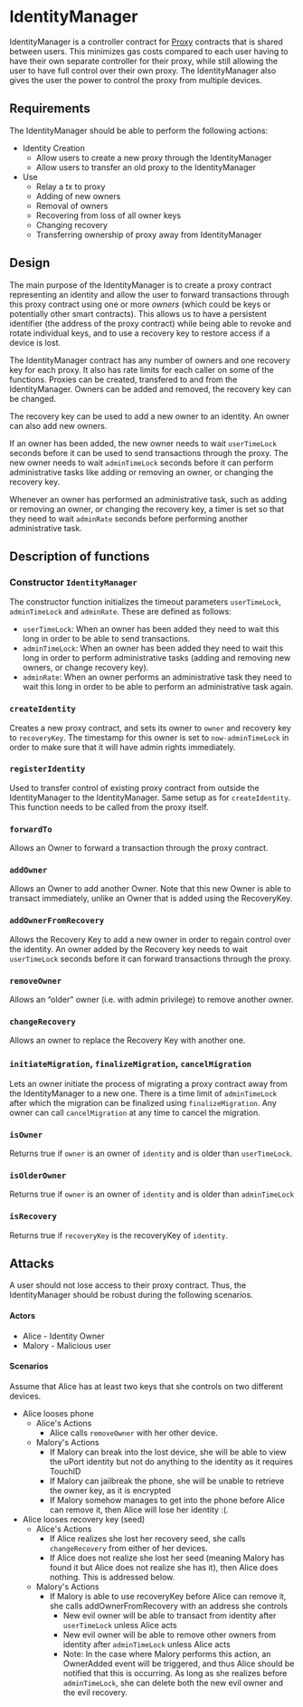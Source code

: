 # IdentityManager
IdentityManager is a controller contract for [Proxy](./proxy.md) contracts that is shared between users. This minimizes gas costs compared to each user having to have their own separate controller for their proxy, while still allowing the user to have full control over their own proxy. The IdentityManager also gives the user the power to control the proxy from multiple devices.

## Requirements
The IdentityManager should be able to perform the following actions:
* Identity Creation
    - Allow users to create a new proxy through the IdentityManager
    - Allow users to transfer an old proxy to the IdentityManager
* Use
    - Relay a tx to proxy
    - Adding of new owners
    - Removal of owners
    - Recovering from loss of all owner keys
    - Changing recovery
    - Transferring ownership of proxy away from IdentityManager

## Design

The main purpose of the IdentityManager is to create a proxy contract representing an identity and allow the user to forward transactions through this proxy contract using one or more *owners* (which could be keys or potentially other smart contracts). This allows us to have a persistent identifier (the address of the proxy contract) while being able to revoke and rotate individual keys, and to use a recovery key to restore access if a device is lost.

The IdentityManager contract has any number of owners and one recovery key for each proxy. It also has rate limits for each caller on some of the functions. Proxies can be created, transfered to and from the IdentityManager. Owners can be added and removed, the recovery key can be changed.

The recovery key can be used to add a new owner to an identity. An owner can also add new owners.

If an owner has been added, the new owner needs to wait `userTimeLock` seconds before it can be used to send transactions through the proxy. The new owner needs to wait `adminTimeLock` seconds before it can perform administrative tasks like adding or removing an owner, or changing the recovery key.

Whenever an owner has performed an administrative task, such as adding or removing an owner, or changing the recovery key, a timer is set so that they need to wait `adminRate` seconds before performing another administrative task.

## Description of functions

### Constructor `IdentityManager`

The constructor function initializes the timeout parameters `userTimeLock`, `adminTimeLock` and `adminRate`. These are defined as follows:

* `userTimeLock`: When an owner has been added they need to wait this long in order to be able to send transactions.
* `adminTimeLock`: When an owner has been added they need to wait this long in order to perform administrative tasks (adding and removing new owners, or change recovery key).
* `adminRate`: When an owner performs an administrative task they need to wait this long in order to be able to perform an administrative task again.

### `createIdentity`

Creates a new proxy contract, and sets its owner to `owner` and recovery key to `recoveryKey`. The timestamp for this owner is set to `now-adminTimeLock` in order to make sure that it will have admin rights immediately.

### `registerIdentity`

Used to transfer control of existing proxy contract from outside the IdentityManager to the IdentityManager. Same setup as for `createIdentity`. This function needs to be called from the proxy itself.

### `forwardTo`

Allows an Owner to forward a transaction through the proxy contract.

### `addOwner`

Allows an Owner to add another Owner. Note that this new Owner is able to transact immediately, unlike an Owner that is added using the RecoveryKey.

### `addOwnerFromRecovery`

Allows the Recovery Key to add a new owner in order to regain control over the identity. An owner added by the Recovery key needs to wait `userTimeLock` seconds before it can forward transactions through the proxy.

### `removeOwner`

Allows an “older” owner (i.e. with admin privilege) to remove another owner. 

### `changeRecovery`

Allows an owner to replace the Recovery Key with another one.

### `initiateMigration`, `finalizeMigration`, `cancelMigration`

Lets an owner initiate the process of migrating a proxy contract away from the IdentityManager to a new one. There is a time limit of `adminTimeLock` after which the migration can be finalized using `finalizeMigration`. Any owner can call `cancelMigration` at any time to cancel the migration.

### `isOwner`

Returns true if `owner` is an owner of `identity` and is older than `userTimeLock`.

### `isOlderOwner`

Returns true if `owner` is an owner of `identity` and is older than `adminTimeLock`

### `isRecovery`

Returns true if `recoveryKey` is the recoveryKey of `identity`.

## Attacks
A user should not lose access to their proxy contract. Thus, the IdentityManager should be robust during the following scenarios.

#### Actors

* Alice - Identity Owner
* Malory - Malicious user

#### Scenarios
Assume that Alice has at least two keys that she controls on two different devices.

* Alice looses phone
    * Alice's Actions
        * Alice calls `removeOwner` with her other device.
    * Malory's Actions
        * If Malory can break into the lost device, she will be able to view the uPort identity but not do anything to the identity as it requires TouchID
        * If Malory can jailbreak the phone, she will be unable to retrieve the owner key, as it is encrypted
        * If Malory somehow manages to get into the phone before Alice can remove it, then Alice will lose her identity :(.
* Alice looses recovery key (seed)
    * Alice's Actions
        * If Alice realizes she lost her recovery seed, she calls `changeRecovery` from either of her devices.
        * If Alice does not realize she lost her seed (meaning Malory has found it but Alice does not realize she has it), then Alice does nothing. This is addressed below.
    * Malory's Actions
        * If Malory is able to use recoveryKey before Alice can remove it, she calls addOwnerFromRecovery with an address she controls
            * New evil owner will be able to transact from identity after `userTimeLock` unless Alice acts
            * New evil owner will be able to remove other owners from identity after `adminTimeLock` unless Alice acts
            * Note: In the case where Malory performs this action, an OwnerAdded event will be triggered, and thus Alice should be notified that this is occurring. As long as she realizes before `adminTimeLock`, she can delete both the new evil owner and the evil recovery.
